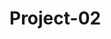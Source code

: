 # Project-02

<!-- TEAM DASHBOARD
    * please enter your name to pick up issues as you start each one
    * will help track pace and progress + get you tons of commits on github ;)
    * task timeline at bottom -->

<!-- ISSUES --
<!-- Total: 30 --           * consider how long each problem will take you to solve
<!-- Per Person: 7 --       * understand that more issues will arise as we continue to develop
<!-- Per Day: 1 --              * each issue you solve will reduce the amount of time the next issue will take you
<!-- Days left: 7 --        * you can do this in 7 days-->
<!--                        * you can do this for 7 days-->




<!-- PSA: Remember to install packages you’re requiring in your code and test before you push to develop or submit a pull request to main. It will make development much faster and easier :) -->

<!-- PSA: Comment your code and use console.logs for testing + leave them in there so others who are using that page can test as well. We will delete them before we submit -->

<!-- House Keeping:
    - When you start up the server, what does the 'Executing (default): SELECT 1+1 AS result' message mean?
    - Note: userRoutes and homeRoutes are almost complete, but didn't have enough time to test
        - view changes in Kathryn's branch or in the develop branch
        - you can pull from these branches if all your changes are committed and pushed to your branch with git pull origin develop or git pull origin kathryn
        - to update the develop branch for others to use:
            - git checkout develop
            - git pull origin yourbranchname
            - git commit
            - git push (pushes your branch changes that you just pulled into develop)
            - git checkout yourbranchname + continue working. rinse + repeat

        - don't send pull req to main unless code has been tested and is working correctly
        -->

<!-- Dependecies:
    - bcrypt 5.0.1- installed, not working properly
    - dotenv 8.2.0- installed, questions about .env file when repo being pushed and pulled
    - express 4.17.1- installed, working
    - express-handlebars 5.3.0 - installed, not initiated
    - mysql2 2.2.5 - installed, *handles promises differently than 'mysql'
    - nodemon - installed, cuts out development time bc you're not always stopping and starting server. run: nodemon server.js
    - sequelize 6.6.2 - installed, working so far
    - uniqid 5.3.0 - installed, *use to manage assigning unique ids if needed, uninstall if not-->

<!--
#1 - API /* pick up issue: {  } */
- how are we using the api?
- what data are we able to pull from google maps and how will we be able to manipulate it?
- can we seed location data with google maps api to prevent writing unnecessary seed information + save a ton of time?
- can we seed public restroom data with google maps api? (this would save a lot of time)
- is there just a public restrooms api or a different, better api we could use that'd be easier for us to work with?
- can we have this figured out and coded by saturday?? It will be hard to code the rest of the project without this data
    - * figure out how to remedy the git guardian secret thing // save for last

SEED INFO
- this will also be time consuming if we can't figure out how to access the location or restroom data from a third party api
#2 - seed files need to be converted to js files and completed with information enough to present multiple locations and reviews /* pick up issue: { Janee' } */
#3 - we need to figure out exactly what information we need from each model, why + how we're using it, where we need to send it, etc. /* pick up issue: {  } */
    - where is it all coming from and going to??
    - why??
* categories removed from MVP due to accessive api calls and time consuming logic

BCRYPT NOT WORKING
#4 - commented out in user.js to get server running - there is a bug /* pick up issue: {  } */
-

BACK END FINISHED AND WORKING BEFORE SAT CLASS IS THE NECESSARY GOAL
*if not, we will only have one class period to complete: handlebars, styling, front end js AND the presentation - this is not enough time.

*** AFTER BACK END, WE STILL HAVE :
#5, #6 - many many handlebars files (+ connect them to wherever they need to be connected to) /* pick up issue: {  } */ /* pick up issue: {  } */
- html and css /* pick up issue: {  } */
#7  - style main.handlebars
#8  - style other views - code class and id names to be resusable for all these pages to minimize work + time
#9  - style index.html
- PLUS:
#10 - forms /* pick up issue: {  } */
#11 - event listeners /* pick up issue: {  } */
#12 - big huge javascript functions to iterate through all of our api calls /* pick up issue: {  } */
        * api calls can only be up to 75 per hour or something like that ** )
- front end javascript (this will have to do a lot for us in terms of functionality, this will be a lot of work and take A LOT of time)
#13 - search bar funcitonality /* pick up issue: {  } */
#14 - main menu functionality /* pick up issue: {  } */
#16 - rating functionality /* pick up issue: {  } */
#17 - event listeners for each button /* pick up issue: {  } */
[#18, #19, #20]
    {- probably more stuff
    - assuming at least 3 problems that take forever to solve
    - slowing us down *fill in as they arise* }
#21 - favorites and trip boards/saved // save for last
#22 - deploy to Heroku /* pick up issue: { Kathryn } */
#23 - figure out how to access it from Heroku /* pick up issue: { Kathryn } */
#24 - present it /* pick up issue: {  } */
#25 - readme /* pick up issue: {  } */

- presentation /* pick up issue: {  } */
#26 - slides
#27 - timing
#28 - meet presentation requirements

**This alone will be tough to reach by due date - not including **
#29 - favorites + pinboards
#30 - user customization optiions like themes, light/dark switch, etc /* pick up issue: {  } */ -->

<!-- ** If we don't have the time to make this happen,
    we need to sit down and figure out what we can make happen
    and how we can present something we're proud of + will get us
    jobs with lots of money - we shouldn't wait till Sat to start figuring this out - we don't have time ** -->







<!-- TECHNOLOGIES
    - css framework - try materialize
    - mysql (sequelize(ORM), + professional appearing seed files)
    - express (handlebars.js)
    - node.js (dotenv, bcrypt)
    - heroku (deployement)
    - encryption/authentication for access (bcrypt, google*?)


    DESIRED FUNCTIONALITY
    - collaborative use between different users on project boards
    - third party api that gives us location and/or restroom data
    - search functionality
    - main menu functionality
    - rating functionality
    - review functionality
    - add new loo (includes location) functionality
    - save favorites funcitonality
    - log in functionality
    - search history or recent searches
    - professional appearance
    - responsive UI

    NEXT LEVEL EXTRAS
    - favorites + pinboards
    - user customization optiions ( themes, light/dark switch, etc )
    - weather api for homepage greeting/banner
    - automated scroll + transitions

    CHALLENGES + UNCHARTED TERRITORIES
    - third party api to provide location and/or restroom data
    - materialize css framework
    - handlebars framework
    - project scale



    TASK PRIORITY + ASSIGNMENTS
    *Please sign up + trade based on code speed strengths
    *If you have faster productivity, let slower coder have the task they can do fastest
    *If you're ahead of schedule, work ahead so we can kill this!

    - Tues: X
        - project idea { Janee' }
        - user story + wireframe { Kathryn }
        - file structure, repo set up, install dependencies { Kathryn }
    - Thurs: X
        - server + models { Janee' }
        - config/connection { Brandon }
        - server running { Kathryn }
    - Fri: 8
        - solidify needed data to be included in models + seeds {  }
        - solidify API { Brandon }
        - controllers/routes (create new loo, save, + review funcitonality (http methods)){ Kathryn }
        - models + seed structure {  }
        - create user logins, cookies, and properly encrypt information {  }
        - views, html, begin responsive styling {  }
        -
    - Sat: 7
        - configure search functionality (need restroom data {include location}) {  }
        - configure main menu functionality {  }
        - configure rating functionality {  }
    - Sun: 6
        - overflow day
        -
    - Mon: 5
        - configure save favorites + search history functionality {  }
        - heroku setup { Kathryn }
    - Tues: 4
        - complete MVP
        - assess where we're at and make a game plan for achieving desired final product
    - Thurs: 3
        - final touches
        - presentation plan { }
        - presentation runthrough
    - Fri: 2
        - commit final changes
    - Sat: 1
        - PRESENT






    -->
